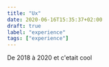 ```yaml
---
title: "Ux"
date: 2020-06-16T15:35:37+02:00
draft: true
label: "experience"
tags: ["experience"]
---
```

De 2018 à 2020 et c'etait cool
